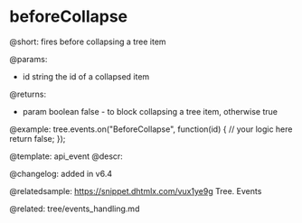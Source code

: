beforeCollapse
=============

@short: fires before collapsing a tree item

@params: 
- id    string      the id of a collapsed item

@returns:
- param     boolean     false - to block collapsing  a tree item, otherwise true

@example:
tree.events.on("BeforeCollapse", function(id) {
    // your logic here
    return false;
});


@template: api_event
@descr:

@changelog: added in v6.4

@relatedsample: https://snippet.dhtmlx.com/vux1ye9g	Tree. Events

@related: tree/events_handling.md